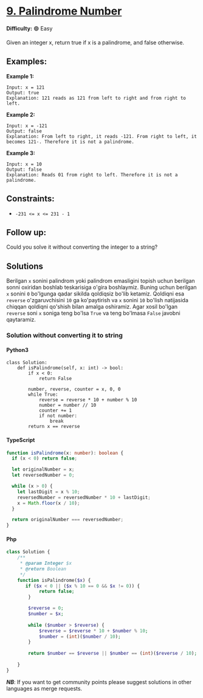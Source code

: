 # [9. Palindrome Number](https://leetcode.com/problems/palindrome-number/)

**Difficulty:** :green_circle: Easy

Given an integer x, return true if x is a palindrome, and false otherwise.

## Examples:

**Example 1:**

```text
Input: x = 121
Output: true
Explanation: 121 reads as 121 from left to right and from right to left.

```

**Example 2:**

```text
Input: x = -121
Output: false
Explanation: From left to right, it reads -121. From right to left, it becomes 121-. Therefore it is not a palindrome.
```

**Example 3:**

```text
Input: x = 10
Output: false
Explanation: Reads 01 from right to left. Therefore it is not a palindrome.
```

## Constraints:

- `-231 <= x <= 231 - 1`

## Follow up:

Could you solve it without converting the integer to a string?

## Solutions

Berilgan `x` sonini palindrom yoki palindrom emasligini topish uchun berilgan sonni oxiridan boshlab teskarisiga
o'gira boshlaymiz. Buning uchun berilgan `x` sonini `0` bo'lgunga qadar sikilda qoldiqsiz bo'lib ketamiz. Qoldiqni esa `reverse`
o'zgaruvchisini `10` ga ko'paytirish va `x` sonini `10` bo'lish natijasida chiqqan qoldiqni qo'shish bilan amalga oshiramiz.
Agar xosil bo'lgan `reverse` soni `x` soniga teng bo'lsa `True` va teng bo'lmasa `False` javobni qaytaramiz.

### Solution without converting it to string

#### Python3
```python3
class Solution:
    def isPalindrome(self, x: int) -> bool:
        if x < 0:
            return False

        number, reverse, counter = x, 0, 0
        while True:
            reverse = reverse * 10 + number % 10
            number = number // 10
            counter += 1
            if not number:
                break
        return x == reverse
```

#### TypeScript

```typescript
function isPalindrome(x: number): boolean {
  if (x < 0) return false;

  let originalNumber = x;
  let reversedNumber = 0;

  while (x > 0) {
    let lastDigit = x % 10;
    reversedNumber = reversedNumber * 10 + lastDigit;
    x = Math.floor(x / 10);
  }

  return originalNumber === reversedNumber;
}
```

#### Php

```php
class Solution {
    /**
     * @param Integer $x
     * @return Boolean
     */
    function isPalindrome($x) {
       if ($x < 0 || ($x % 10 == 0 && $x != 0)) {
            return false;
        }

        $reverse = 0;
        $number = $x;
        
        while ($number > $reverse) {
            $reverse = $reverse * 10 + $number % 10;
            $number = (int)($number / 10);
        }
        
        return $number == $reverse || $number == (int)($reverse / 10);
        
    }
}
```
**_NB_**: If you want to get community points please suggest solutions in other languages as merge requests.
